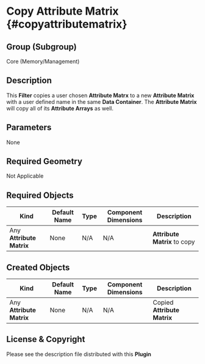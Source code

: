 Copy Attribute Matrix {#copyattributematrix}
=============

## Group (Subgroup) ##
Core (Memory/Management)

## Description ##
This **Filter** copies a user chosen **Attribute Matrx** to a new **Attribute Matrix** with a user defined name in the same **Data Container**. The **Attribute Matrix** will copy all of its **Attribute Arrays** as well.

## Parameters ##
None

## Required Geometry ##
Not Applicable

## Required Objects ##

| Kind | Default Name | Type | Component Dimensions | Description |
|------|--------------|------|----------------------|-------------|
| Any **Attribute Matrix** | None | N/A | N/A | **Attribute Matrix** to copy |

## Created Objects ##

| Kind | Default Name | Type | Component Dimensions | Description |
|------|--------------|------|----------------------|-------------|
| Any **Attribute Matrix** | None | N/A | N/A | Copied **Attribute Matrix** |

## License & Copyright ##

Please see the description file distributed with this **Plugin**

